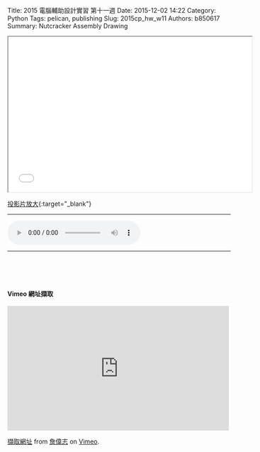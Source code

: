 Title: 2015 電腦輔助設計實習 第十一週
Date: 2015-12-02 14:22
Category: Python
Tags: pelican, publishing
Slug: 2015cp_hw_w11
Authors: b850617
Summary: Nutcracker Assembly Drawing
<br>
<iframe src="40323250_cp_w11.html" width="550" height="350"></iframe>

[投影片放大](40323250_cp_w11.html){:target="_blank"}
<br>
<hr>
<html>
<head>
<title>Selena Gomez - My Dilemma</title>
</head>
<body>
    <audio controls pause loop>
        <source src="https://copy.com/l1w6g8bPP9amsegM">
    </audio>
</body>
</html>
<hr>
<br>
<br>
<br>
<h4>Vimeo 網址擷取</h4>
<iframe src="https://player.vimeo.com/video/147571241" width="500" height="281" frameborder="0" webkitallowfullscreen mozallowfullscreen allowfullscreen></iframe> <p><a href="https://vimeo.com/147571241">擷取網址</a> from <a href="https://vimeo.com/user44918931">詹偉志</a> on <a href="https://vimeo.com">Vimeo</a>.</p>




